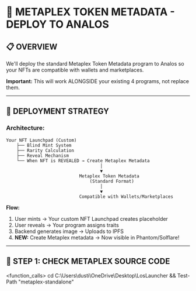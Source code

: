 # 🎨 METAPLEX TOKEN METADATA - DEPLOY TO ANALOS

## 📋 OVERVIEW

We'll deploy the standard Metaplex Token Metadata program to Analos so your NFTs are compatible with wallets and marketplaces.

**Important:** This will work ALONGSIDE your existing 4 programs, not replace them.

---

## 🎯 DEPLOYMENT STRATEGY

### **Architecture:**
```
Your NFT Launchpad (Custom)
    ├── Blind Mint System
    ├── Rarity Calculation  
    ├── Reveal Mechanism
    └── When NFT is REVEALED → Create Metaplex Metadata
                                    │
                                    ▼
                            Metaplex Token Metadata
                                (Standard Format)
                                    │
                                    ▼
                            Compatible with Wallets/Marketplaces
```

**Flow:**
1. User mints → Your custom NFT Launchpad creates placeholder
2. User reveals → Your program assigns traits
3. Backend generates image → Uploads to IPFS
4. **NEW:** Create Metaplex metadata → Now visible in Phantom/Solflare!

---

## 🔧 STEP 1: CHECK METAPLEX SOURCE CODE

<function_calls>
<invoke name="run_terminal_cmd">
<parameter name="command">cd C:\Users\dusti\OneDrive\Desktop\LosLauncher && Test-Path "metaplex-standalone"
